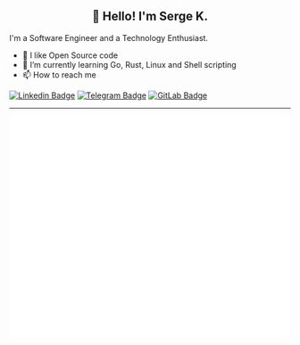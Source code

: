 <h2 align="center">👋 Hello! I'm Serge K.</h2>

I'm a Software Engineer and a Technology Enthusiast.

- 🔭 I like Open Source code
- 🌱 I’m currently learning Go, Rust, Linux and Shell scripting
- 📫 How to reach me 

[![Linkedin Badge](https://img.shields.io/badge/-phnx47-0072b1?style=flat&logo=Linkedin&logoColor=white)](https://www.linkedin.com/in/phnx47/ "Connect on LinkedIn")
[![Telegram Badge](https://img.shields.io/badge/-phnx47-grey?style=flat&logo=Telegram&logoColor=white)](https://t.me/phnx47 "Contact on Telegram")
[![GitLab Badge](https://img.shields.io/badge/-phnx47-grey?style=flat&logo=GitLab&logoColor=white)](https://gitlab.com/phnx47 "On GitLab")

-------
![Metrics](https://github.com/phnx47/phnx47/blob/master/github-metrics.svg)
